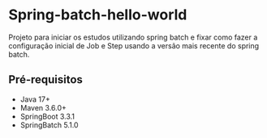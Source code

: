 # Spring-batch-hello-world

Projeto para iniciar os estudos utilizando spring batch e fixar como fazer a configuração inicial de Job e Step usando a versão mais recente do spring batch.

## Pré-requisitos
 - Java 17+
 - Maven 3.6.0+
 - SpringBoot 3.3.1
 - SpringBatch 5.1.0


